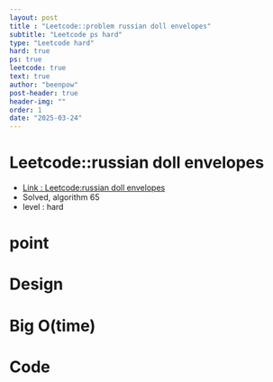 ```yaml
---
layout: post
title : "Leetcode::problem russian doll envelopes"
subtitle: "Leetcode ps hard"
type: "Leetcode hard"
hard: true
ps: true
leetcode: true
text: true
author: "beenpow"
post-header: true
header-img: ""
order: 1
date: "2025-03-24"
---
```


# Leetcode::russian doll envelopes
- [Link : Leetcode:russian doll envelopes]()
- Solved, algorithm 65
- level : hard
# point

# Design


# Big O(time)

# Code

```cpp

```